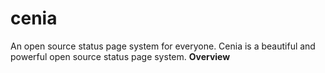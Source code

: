 # cenia
An open source status page system for everyone.
Cenia is a beautiful and powerful open source status page system.
**Overview**
